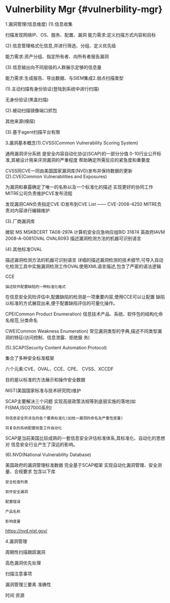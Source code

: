 # Vulnerbility Mgr {#vulnerbility-mgr}

1.漏洞管理(信息维度) (1).信息收集

扫描发现网络IP、OS、服务、配置、漏洞 能力需求:定义扫描方式内容和目标

(2).信息管理格式化信息,并进行筛选、分组、定义优先级

  能力需求:资产分组、指定所有者、向所有者报告漏洞

(3).信息输出向不同层级的人群展示足够的信息量

能力需求:生成报告、导出数据、与SIEM集成2.弱点扫描类型

(1).主动扫描有身份验证(登陆到系统中进行扫描)

无身份验证(黑盒扫描)

(2).被动扫描镜像端口抓包

其他来源(嗅探)

(3).基于agent扫描平台有限

3.漏洞基本概念(1).CVSS(Common Vulnerability Scoring System)

通用漏洞评分系统 是安全内容自动化协议(SCAP)的一部分分值 0-10行业公开标准,其被设计用来评测漏洞的严重程度 帮助确定所需反应的紧急度和重要度

CVSS同CVE一同由美国国家漏洞库(NVD)发布并保持数据的更新(2).CVE(Common Vulnerabilities and Exposures)

为漏洞和暴露确定了唯一的名称以及一个标准化的描述 实现更好的协同工作MITRE公司负责维护CVE发布流程

发现漏洞CAN负责指定CVE ID发布到CVE List —— CVE-2008-4250 MITRE负责对内容进行编辑维护

(3).厂商漏洞库

微软 MS MSKBCERT TA08-297A 计算机安全应急响应组BID 31874 英政府IAVM 2008-A-0081OVAL OVAL6093 描述漏洞检测方法的机器可识别语言

(4).其他标准OVAL

描述漏洞检测方法的机器可识别语言 详细的描述漏洞检测的技术细节,可导入自动化检测工具中实施漏洞检测工作OVAL使用XML语言描述,包含了严密的语法逻辑

CCE

    描述软件配置缺陷的一种标准化格式

在信息安全风险评估中,配置缺陷的检测是一项重要内容,使用CCE可以让配置 缺陷以标准的方式展现出来,便于配置缺陷评估的可量化操作。

CPE(Common Product Enumeration) 信息技术产品、系统、软件包的结构化命名规范,分类命名

CWE(Common Weakness Enumeration) 常见漏洞类型的字典,描述不同类型漏洞的特征(访问控制、信息泄露、拒绝服 务)

(5).SCAP(Security Content Automation Protocol)

集合了多种安全标准框架

六个元素:CVE、OVAL、CCE、CPE、 CVSS、XCCDF

  目的是以标准的方法展示和操作安全数据

NIST(美国国家标准与技术研究院)维护

SCAP主要解决三个问题 实现高层政策法规等到底层实施的落地(如FISMA,ISO27000系列)

    将信息安全所涉及的各个要素标准化(如统一漏洞的命名及严重性度量)

    将复杂的系统配置核查工作自动化

SCAP是当前美国比较成熟的一套信息安全评估标准体系,其标准化、自动化的思想对 信息安全行业产生了深远的影响。

(6).NVD(National Vulnerability Database)

美国政府的漏洞管理标准数据 完全基于SCAP框架 实现自动化漏洞管理、安全测量、合规要求 包含以下库

    安全检查列表

    软件安全漏洞

    配置错误

    产品名称

    影响度量

https://nvd.nist.gov/

4.漏洞管理

周期性扫描跟踪漏洞

高危漏洞优先处理

扫描注意事项

漏洞管理三要素 准确性

时间 资源